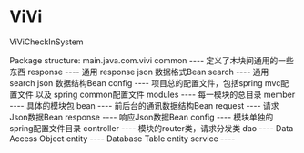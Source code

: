# ViVi
ViViCheckInSystem


Package structure:
    main.java.com.vivi
        common                          ----        定义了木块间通用的一些东西
            response                    ----        通用 response json 数据格式Bean
            search                      ----        通用 search json 数据结构Bean
        config                          ----        项目总的配置文件，包括spring mvc配置文件 以及 spring common配置文件
        modules                         ----        每一模块的总目录
            member                      ----        具体的模块包
                bean                    ----        前后台的通讯数据结构Bean
                    request             ----        请求Json数据Bean
                    response            ----        响应Json数据Bean
                config                  ----        模块单独的spring配置文件目录
                controller              ----        模块的router类，请求分发类
                dao                     ----        Data Access Object
                entity                  ----        Database Table entity
                service                 ----

